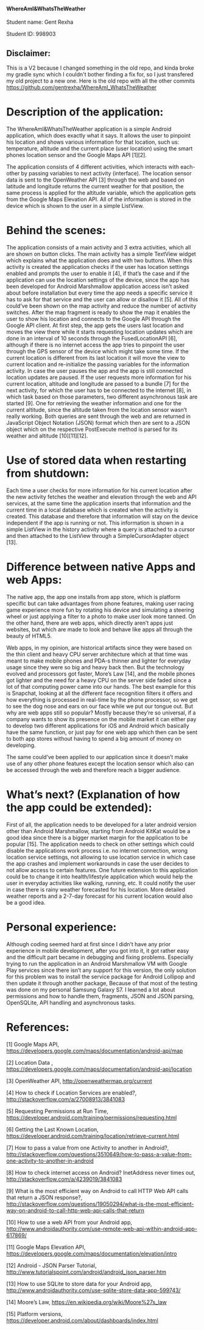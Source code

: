 #### WhereAmI&WhatsTheWeather 

Student name: Gent Rexha

Student ID: 998903

## Disclaimer:

This is a V2 because I changed something in the old repo, and kinda broke my gradle sync which I couldn't bother finding a fix for, so I just transfered my old project to a new one. Here is the old repo with all the other commits https://github.com/gentrexha/WhereAmI_WhatsTheWeather


# Description of the application:

The WhereAmI&WhatsTheWeather application is a simple Android application, which does exactly what it says. 
It allows the user to pinpoint his location and shows various information for that location, such us: temperature, altitude 
and the current place (user location) using the smart phones location sensor and the Google Maps API [1][2].

The application consists of 4 different activities, which interacts with each-other by passing variables to next activity (interface). 
The location sensor data is sent to the OpenWeather API [3] through the web and based on latitude and longitude returns the current 
weather for that position, the same process is applied for the altitude variable, which the application gets from 
the Google Maps Elevation API. All of the information is stored in the device which is shown to the user in a simple ListView.

# Behind the scenes:

The application consists of a main activity and 3 extra activities, which all are shown on button clicks. 
The main activity has a simple TextView widget which explains what the application does and with two buttons. 
When this activity is created the application checks if the user has location settings enabled and prompts the user to enable it [4], 
if that’s the case and if the application can use the location settings of the device, since the app has been developed 
for Android Marshmallow application access isn’t asked about before installation but every time the app needs a specific 
service it has to ask for that service and the user can allow or disallow it [5]. All of this could’ve been shown on the map 
activity and reduce the number of activity switches. After the map fragment is ready to show the map it enables the user 
to show his location and connects to the Google API through the Google API client. At first step, the app gets the users last 
location and moves the view there while it starts requesting location updates which are done in an interval of 10 seconds 
through the FusedLocationAPI [6], although if there is no internet access the app tries to pinpoint the user through the GPS sensor of the device which might take some time. If the current location is different from its last location it will move the view to 
current location and re-initialize the passing variables for the information activity. In case the user pauses the app and 
the app is still connected location updates are paused. If the user requests more information for his current location, 
altitude and longitude are passed to a bundle [7] for the next activity, for which the user has to be connected to the internet [8], 
in which task based on those parameters, two different asynchronous task are started [9]. 
One for retrieving the weather information and one for the current altitude, since the altitude taken from the location sensor 
wasn’t really working. Both queries are sent through the web and are returned in JavaScript Object Notation (JSON) format which 
then are sent to a JSON object which on the respective PostExecute method is parsed for its weather and altitude [10][11][12].

# Use of stored data when restarting from shutdown:

Each time a user checks for more information for his current location after the new activity fetches the weather and elevation through the web and API services, at the same time the application inserts that information and the current time in a local database which is created when the activity is created. This database and therefore that information will stay on the device independent if the app is running or not. This information is shown in a simple ListView in the history activity where a query is attached to a cursor and then attached to the ListView through a SimpleCursorAdapter object [13].

# Difference between native Apps and web Apps:

The native app, the app one installs from app store, which is platform specific but can take advantages from phone features, making user racing game experience more fun by rotating his device and simulating a steering wheel or just applying a filter to a photo to make user look more tanned. On the other hand, there are web apps, which directly aren’t apps just websites, but which are made to look and behave like apps all through the beauty of HTML5.

Web apps, in my opinion, are historical artifacts since they were based on the thin client and heavy CPU server architecture which at that time was meant to make mobile phones and PDA-s thinner and lighter for everyday usage since they were so big and heavy back then. But the technology evolved and processors got faster, More’s Law [14], and the mobile phones got lighter and the need for a heavy CPU on the server side faded since a lot of that computing power came into our hands. The best example for this is Snapchat, looking at all the different face recognition filters it offers and how everything is processed in real-time by the phone processor, so we get to see the dog nose and ears on our face while we put our tongue out. But why are web apps still so popular? Mostly because they’re so universal, if a company wants to show its presence on the mobile market it can either pay to develop two different applications for iOS and Android which basically have the same function, or just pay for one web app which then can be sent to both app stores without having to spend a big amount of money on developing.

The same could’ve been applied to our application since it doesn’t make use of any other phone features except the location sensor which also can be accessed through the web and therefore reach a bigger audience.

# What’s next? (Explanation of how the app could be extended):

First of all, the application needs to be developed for a later android version other than Android Marshmallow, starting from Android KitKat would be a good idea since there is a bigger market margin for the application to be popular [15]. The application needs to check on other settings which could disable the applications work process i.e. no internet connection, wrong location service settings, not allowing to use location service in which case the app crashes and implement workarounds in case the user decides to not allow access to certain features. One future extension to this application could be to change it into health/lifestyle application which would help the user in everyday activities like walking, running, etc. It could notify the user in case there is rainy weather forecasted for his location. More detailed weather reports and a 2-7-day forecast for his current location would also be a good idea.

# Personal experience:

Although coding seemed hard at first since I didn’t have any prior experience in mobile development, after you got into it, it got rather easy and the difficult part became in debugging and fixing problems. Especially trying to run the application in an Android Marshmallow VM with Google Play services since there isn’t any support for this version, the only solution for this problem was to install the service package for Android Lollipop and then update it through another package, Because of that most of the testing was done on my personal Samsung Galaxy S7. I learned a lot about permissions and how to handle them, fragments, JSON and JSON parsing, OpenSQLite, API handling and asynchronous tasks.

# References:

[1] Google Maps API, https://developers.google.com/maps/documentation/android-api/map

[2] Location Data , https://developers.google.com/maps/documentation/android-api/location

[3] OpenWeather API, http://openweathermap.org/current

[4] How to check if Location Services are enabled?, http://stackoverflow.com/a/27008913/3841083

[5] Requesting Permissions at Run Time, https://developer.android.com/training/permissions/requesting.html

[6] Getting the Last Known Location, https://developer.android.com/training/location/retrieve-current.html

[7] How to pass a value from one Activity to another in Android?, http://stackoverflow.com/questions/3510649/how-to-pass-a-value-from-one-activity-to-another-in-android

[8] How to check internet access on Android? InetAddress never times out, http://stackoverflow.com/a/4239019/3841083

[9] What is the most efficient way on Android to call HTTP Web API calls that return a JSON response?, http://stackoverflow.com/questions/19050294/what-is-the-most-efficient-way-on-android-to-call-http-web-api-calls-that-return

[10] How to use a web API from your Android app, http://www.androidauthority.com/use-remote-web-api-within-android-app-617869/

[11] Google Maps Elevation API, https://developers.google.com/maps/documentation/elevation/intro

[12] Android - JSON Parser Tutorial, http://www.tutorialspoint.com/android/android_json_parser.htm

[13] How to use SQLite to store data for your Android app, http://www.androidauthority.com/use-sqlite-store-data-app-599743/

[14] Moore’s Law, https://en.wikipedia.org/wiki/Moore%27s_law

[15] Platform versions, https://developer.android.com/about/dashboards/index.html
